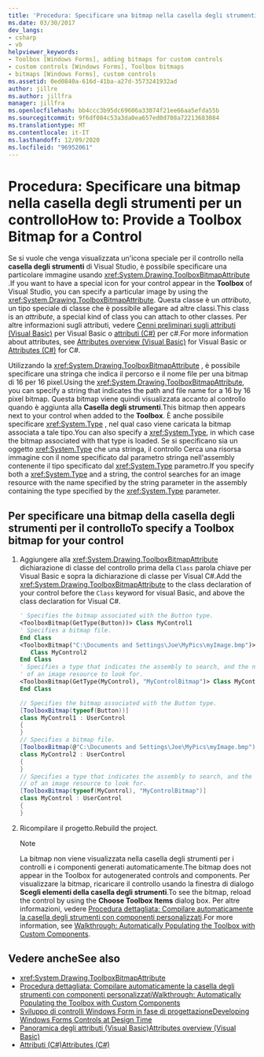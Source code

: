 ```yaml
---
title: 'Procedura: Specificare una bitmap nella casella degli strumenti per un controllo'
ms.date: 03/30/2017
dev_langs:
- csharp
- vb
helpviewer_keywords:
- Toolbox [Windows Forms], adding bitmaps for custom controls
- custom controls [Windows Forms], Toolbox bitmaps
- bitmaps [Windows Forms], custom controls
ms.assetid: 0ed0840a-616d-41ba-a27d-3573241932ad
author: jillre
ms.author: jillfra
manager: jillfra
ms.openlocfilehash: bb4ccc3b95dc69606a33074f21ee66aa5efda55b
ms.sourcegitcommit: 9f6df084c53a3da0ea657ed0d708a72213683084
ms.translationtype: MT
ms.contentlocale: it-IT
ms.lasthandoff: 12/09/2020
ms.locfileid: "96952061"
---
```

# <a name="how-to-provide-a-toolbox-bitmap-for-a-control"></a><span data-ttu-id="1104d-102">Procedura: Specificare una bitmap nella casella degli strumenti per un controllo</span><span class="sxs-lookup"><span data-stu-id="1104d-102">How to: Provide a Toolbox Bitmap for a Control</span></span>

<span data-ttu-id="1104d-103">Se si vuole che venga visualizzata un'icona speciale per il controllo nella **casella degli strumenti** di Visual Studio, è possibile specificare una particolare immagine usando <xref:System.Drawing.ToolboxBitmapAttribute> .</span><span class="sxs-lookup"><span data-stu-id="1104d-103">If you want to have a special icon for your control appear in the **Toolbox** of Visual Studio, you can specify a particular image by using the <xref:System.Drawing.ToolboxBitmapAttribute>.</span></span> <span data-ttu-id="1104d-104">Questa classe è un *attributo*, un tipo speciale di classe che è possibile allegare ad altre classi.</span><span class="sxs-lookup"><span data-stu-id="1104d-104">This class is an *attribute*, a special kind of class you can attach to other classes.</span></span> <span data-ttu-id="1104d-105">Per altre informazioni sugli attributi, vedere [Cenni preliminari sugli attributi (Visual Basic)](/dotnet/visual-basic/programming-guide/concepts/attributes/index) per Visual Basic o [attributi (C#)](/dotnet/csharp/programming-guide/concepts/attributes/index) per c#.</span><span class="sxs-lookup"><span data-stu-id="1104d-105">For more information about attributes, see [Attributes overview (Visual Basic)](/dotnet/visual-basic/programming-guide/concepts/attributes/index) for Visual Basic or [Attributes (C#)](/dotnet/csharp/programming-guide/concepts/attributes/index) for C#.</span></span>

<span data-ttu-id="1104d-106">Utilizzando la <xref:System.Drawing.ToolboxBitmapAttribute> , è possibile specificare una stringa che indica il percorso e il nome file per una bitmap di 16 per 16 pixel.</span><span class="sxs-lookup"><span data-stu-id="1104d-106">Using the <xref:System.Drawing.ToolboxBitmapAttribute>, you can specify a string that indicates the path and file name for a 16 by 16 pixel bitmap.</span></span> <span data-ttu-id="1104d-107">Questa bitmap viene quindi visualizzata accanto al controllo quando è aggiunta alla **Casella degli strumenti**.</span><span class="sxs-lookup"><span data-stu-id="1104d-107">This bitmap then appears next to your control when added to the **Toolbox**.</span></span> <span data-ttu-id="1104d-108">È anche possibile specificare <xref:System.Type> , nel qual caso viene caricata la bitmap associata a tale tipo.</span><span class="sxs-lookup"><span data-stu-id="1104d-108">You can also specify a <xref:System.Type>, in which case the bitmap associated with that type is loaded.</span></span> <span data-ttu-id="1104d-109">Se si specificano sia un oggetto <xref:System.Type> che una stringa, il controllo Cerca una risorsa immagine con il nome specificato dal parametro stringa nell'assembly contenente il tipo specificato dal <xref:System.Type> parametro.</span><span class="sxs-lookup"><span data-stu-id="1104d-109">If you specify both a <xref:System.Type> and a string, the control searches for an image resource with the name specified by the string parameter in the assembly containing the type specified by the <xref:System.Type> parameter.</span></span>

## <a name="to-specify-a-toolbox-bitmap-for-your-control"></a><span data-ttu-id="1104d-110">Per specificare una bitmap della casella degli strumenti per il controllo</span><span class="sxs-lookup"><span data-stu-id="1104d-110">To specify a Toolbox bitmap for your control</span></span>

1. <span data-ttu-id="1104d-111">Aggiungere alla <xref:System.Drawing.ToolboxBitmapAttribute> dichiarazione di classe del controllo prima della `Class` parola chiave per Visual Basic e sopra la dichiarazione di classe per Visual C#.</span><span class="sxs-lookup"><span data-stu-id="1104d-111">Add the <xref:System.Drawing.ToolboxBitmapAttribute> to the class declaration of your control before the `Class` keyword for visual Basic, and above the class declaration for Visual C#.</span></span>

    ```vb
    ' Specifies the bitmap associated with the Button type.
    <ToolboxBitmap(GetType(Button))> Class MyControl1
    ' Specifies a bitmap file.
    End Class
    <ToolboxBitmap("C:\Documents and Settings\Joe\MyPics\myImage.bmp")> _
       Class MyControl2
    End Class
    ' Specifies a type that indicates the assembly to search, and the name
    ' of an image resource to look for.
    <ToolboxBitmap(GetType(MyControl), "MyControlBitmap")> Class MyControl
    End Class
    ```

    ```csharp
    // Specifies the bitmap associated with the Button type.
    [ToolboxBitmap(typeof(Button))]
    class MyControl1 : UserControl
    {
    }
    // Specifies a bitmap file.
    [ToolboxBitmap(@"C:\Documents and Settings\Joe\MyPics\myImage.bmp")]
    class MyControl2 : UserControl
    {
    }
    // Specifies a type that indicates the assembly to search, and the name
    // of an image resource to look for.
    [ToolboxBitmap(typeof(MyControl), "MyControlBitmap")]
    class MyControl : UserControl
    {
    }
    ```

2. <span data-ttu-id="1104d-112">Ricompilare il progetto.</span><span class="sxs-lookup"><span data-stu-id="1104d-112">Rebuild the project.</span></span>

    > [!NOTE]
    > <span data-ttu-id="1104d-113">La bitmap non viene visualizzata nella casella degli strumenti per i controlli e i componenti generati automaticamente.</span><span class="sxs-lookup"><span data-stu-id="1104d-113">The bitmap does not appear in the Toolbox for autogenerated controls and components.</span></span> <span data-ttu-id="1104d-114">Per visualizzare la bitmap, ricaricare il controllo usando la finestra di dialogo **Scegli elementi della casella degli strumenti**.</span><span class="sxs-lookup"><span data-stu-id="1104d-114">To see the bitmap, reload the control by using the **Choose Toolbox Items** dialog box.</span></span> <span data-ttu-id="1104d-115">Per altre informazioni, vedere [Procedura dettagliata: Compilare automaticamente la casella degli strumenti con componenti personalizzati](walkthrough-automatically-populating-the-toolbox-with-custom-components.md).</span><span class="sxs-lookup"><span data-stu-id="1104d-115">For more information, see [Walkthrough: Automatically Populating the Toolbox with Custom Components](walkthrough-automatically-populating-the-toolbox-with-custom-components.md).</span></span>

## <a name="see-also"></a><span data-ttu-id="1104d-116">Vedere anche</span><span class="sxs-lookup"><span data-stu-id="1104d-116">See also</span></span>

- <xref:System.Drawing.ToolboxBitmapAttribute>
- [<span data-ttu-id="1104d-117">Procedura dettagliata: Compilare automaticamente la casella degli strumenti con componenti personalizzati</span><span class="sxs-lookup"><span data-stu-id="1104d-117">Walkthrough: Automatically Populating the Toolbox with Custom Components</span></span>](walkthrough-automatically-populating-the-toolbox-with-custom-components.md)
- [<span data-ttu-id="1104d-118">Sviluppo di controlli Windows Form in fase di progettazione</span><span class="sxs-lookup"><span data-stu-id="1104d-118">Developing Windows Forms Controls at Design Time</span></span>](developing-windows-forms-controls-at-design-time.md)
- [<span data-ttu-id="1104d-119">Panoramica degli attributi (Visual Basic)</span><span class="sxs-lookup"><span data-stu-id="1104d-119">Attributes overview (Visual Basic)</span></span>](/dotnet/visual-basic/programming-guide/concepts/attributes/index)
- [<span data-ttu-id="1104d-120">Attributi (C#)</span><span class="sxs-lookup"><span data-stu-id="1104d-120">Attributes (C#)</span></span>](/dotnet/csharp/programming-guide/concepts/attributes/index)
